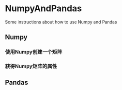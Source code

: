 # NumpyAndPandas
Some instructions about how to use Numpy and Pandas


## Numpy

### 使用Numpy创建一个矩阵

### 获得Numpy矩阵的属性



## Pandas